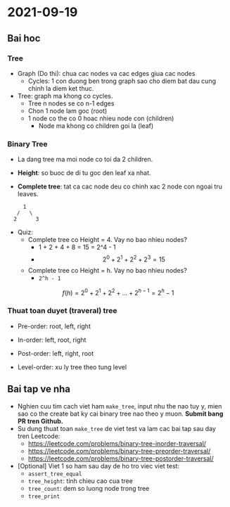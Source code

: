 # 2021-09-19

## Bai hoc

### Tree

- Graph (Do thi): chua cac nodes va cac edges giua cac nodes
  - Cycles: 1 con duong ben trong graph sao cho diem bat dau cung chinh la diem
    ket thuc.
- Tree: graph ma khong co cycles.
  - Tree n nodes se co n-1 edges
  - Chon 1 node lam goc (root)
  - 1 node co the co 0 hoac nhieu node con (children)
    - Node ma khong co children goi la (leaf)

### Binary Tree

- La dang tree ma moi node co toi da 2 children.

- **Height**: so buoc de di tu goc den leaf xa nhat.

- **Complete tree**: tat ca cac node deu co chinh xac 2 node con ngoai tru leaves.

```
     1
   /   \
  2      3
```

- Quiz:
  - Complete tree co Height = 4. Vay no bao nhieu nodes?
    - 1 + 2 + 4 + 8 = 15 = 2^4 - 1
    - $$2^0 + 2^1 + 2^2 + 2^3 = 15 $$
  - Complete tree co Height = h. Vay no bao nhieu nodes?
    - `2^h - 1`

$$
f(h) = 2^0 + 2^1 + 2^2 + ... + 2^{h-1} = 2^h - 1
$$

### Thuat toan duyet (traveral) tree

- Pre-order: root, left, right
- In-order: left, root, right
- Post-order: left, right, root

- Level-order: xu ly tree theo tung level

## Bai tap ve nha

- Nghien cuu tim cach viet ham `make_tree`, input nhu the nao tuy y, mien sao co
  the create bat ky cai binary tree nao theo y muon. **Submit bang PR tren Github.**
- Su dung thuat toan `make_tree` de viet test va lam cac bai tap sau day tren
  Leetcode:
  - https://leetcode.com/problems/binary-tree-inorder-traversal/
  - https://leetcode.com/problems/binary-tree-preorder-traversal/
  - https://leetcode.com/problems/binary-tree-postorder-traversal/
- [Optional] Viet 1 so ham sau day de ho tro viec viet test:
  - `assert_tree_equal`
  - `tree_height`: tinh chieu cao cua tree
  - `tree_count`: dem so luong node trong tree
  - `tree_print`
